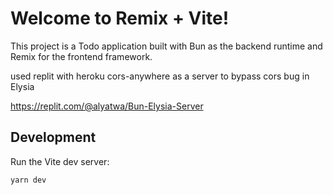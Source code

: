 # Welcome to Remix + Vite!

This project is a  Todo application built with Bun as the backend runtime and Remix for the frontend framework.   

used replit with heroku cors-anywhere as a server to bypass cors bug in Elysia  

https://replit.com/@alyatwa/Bun-Elysia-Server  

## Development

Run the Vite dev server:

```shellscript
yarn dev
```
 
